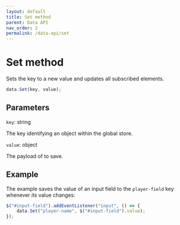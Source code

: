 ```yaml
---
layout: default
title: Set method
parent: Data API
nav_order: 2
permalink: /data-api/set
---
```


# Set method

Sets the key to a new value and updates all subscribed elements.

```js
data.Set(key, value);
```

## Parameters

`key`: string

The key identifying an object within the global store.

`value`: object

The payload of to save.

## Example

The example saves the value of an input field to the `player-field` key whenever its value changes:

```js
$("#input-field").addEventListener("input", () => {
    data.Set("player-name", $("#input-field").value);
});
```